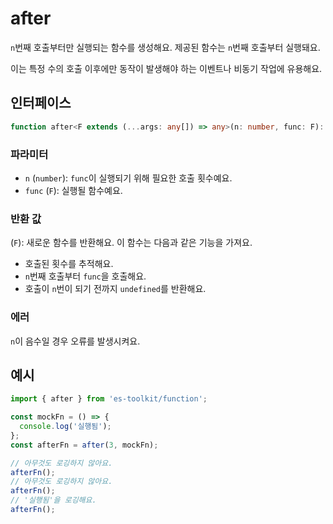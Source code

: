 # after

`n`번째 호출부터만 실행되는 함수를 생성해요.
제공된 함수는 `n`번째 호출부터 실행돼요.

이는 특정 수의 호출 이후에만 동작이 발생해야 하는 이벤트나 비동기 작업에 유용해요.

## 인터페이스

```typescript
function after<F extends (...args: any[]) => any>(n: number, func: F): F;
```

### 파라미터

- `n` (`number`): `func`이 실행되기 위해 필요한 호출 횟수예요.
- `func` (`F`): 실행될 함수예요.

### 반환 값

(`F`): 새로운 함수를 반환해요. 이 함수는 다음과 같은 기능을 가져요.

- 호출된 횟수를 추적해요.
- `n`번째 호출부터 `func`을 호출해요.
- 호출이 `n`번이 되기 전까지 `undefined`를 반환해요.

### 에러

`n`이 음수일 경우 오류를 발생시켜요.

## 예시

```typescript
import { after } from 'es-toolkit/function';

const mockFn = () => {
  console.log('실행됨');
};
const afterFn = after(3, mockFn);

// 아무것도 로깅하지 않아요.
afterFn();
// 아무것도 로깅하지 않아요.
afterFn();
// '실행됨'을 로깅해요.
afterFn();
```
